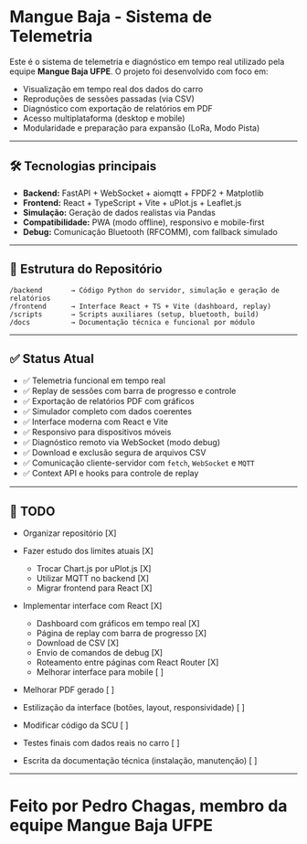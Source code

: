 # Mangue Baja - Sistema de Telemetria

Este é o sistema de telemetria e diagnóstico em tempo real utilizado pela equipe **Mangue Baja UFPE**. O projeto foi desenvolvido com foco em:

- Visualização em tempo real dos dados do carro
- Reproduções de sessões passadas (via CSV)
- Diagnóstico com exportação de relatórios em PDF
- Acesso multiplataforma (desktop e mobile)
- Modularidade e preparação para expansão (LoRa, Modo Pista)

---

## 🛠 Tecnologias principais

- **Backend:** FastAPI + WebSocket + aiomqtt + FPDF2 + Matplotlib
- **Frontend:** React + TypeScript + Vite + uPlot.js + Leaflet.js
- **Simulação:** Geração de dados realistas via Pandas
- **Compatibilidade:** PWA (modo offline), responsivo e mobile-first
- **Debug:** Comunicação Bluetooth (RFCOMM), com fallback simulado

---

## 📁 Estrutura do Repositório

```
/backend       → Código Python do servidor, simulação e geração de relatórios
/frontend      → Interface React + TS + Vite (dashboard, replay)
/scripts       → Scripts auxiliares (setup, bluetooth, build)
/docs          → Documentação técnica e funcional por módulo
```

---

## ✅ Status Atual

- ✅ Telemetria funcional em tempo real  
- ✅ Replay de sessões com barra de progresso e controle  
- ✅ Exportação de relatórios PDF com gráficos  
- ✅ Simulador completo com dados coerentes  
- ✅ Interface moderna com React e Vite  
- ✅ Responsivo para dispositivos móveis  
- ✅ Diagnóstico remoto via WebSocket (modo debug)  
- ✅ Download e exclusão segura de arquivos CSV  
- ✅ Comunicação cliente-servidor com `fetch`, `WebSocket` e `MQTT`  
- ✅ Context API e hooks para controle de replay

---

## 🔧 TODO

- Organizar repositório [X]  
- Fazer estudo dos limites atuais [X]  
  - Trocar Chart.js por uPlot.js [X]  
  - Utilizar MQTT no backend [X]  
  - Migrar frontend para React [X]  

- Implementar interface com React [X]  
  - Dashboard com gráficos em tempo real [X]  
  - Página de replay com barra de progresso [X]  
  - Download de CSV [X]  
  - Envio de comandos de debug [X]  
  - Roteamento entre páginas com React Router [X]
  - Melhorar interface para mobile [ ]

- Melhorar PDF gerado [ ]
- Estilização da interface (botões, layout, responsividade) [ ]  
- Modificar código da SCU [ ]  
- Testes finais com dados reais no carro [ ]  
- Escrita da documentação técnica (instalação, manutenção) [ ]

---

Feito por Pedro Chagas, membro da equipe Mangue Baja UFPE
=======
